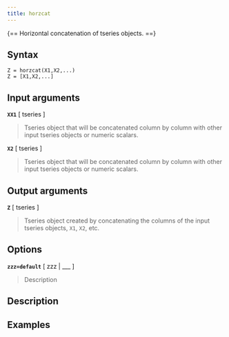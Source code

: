 ```yaml
---
title: horzcat
---
```




{== Horizontal concatenation of tseries objects. ==}


## Syntax 

    Z = horzcat(X1,X2,...)
    Z = [X1,X2,...]

## Input arguments 

__`XX1`__ [ tseries ]
> 
> Tseries object that will be concatenated column by
> column with other input tseries objects or numeric scalars.
> 

__`X2`__ [ tseries ]
> 
> Tseries object that will be concatenated column by
> column with other input tseries objects or numeric scalars.
> 


## Output arguments 

__`Z`__ [ tseries ]
> 
> Tseries object created by concatenating the columns
> of the input tseries objects, `X1`, `X2`, etc.
> 


## Options 

__`zzz=default`__ [ zzz | ___ ]
> 
> Description
> 


## Description 



## Examples

```matlab
```
